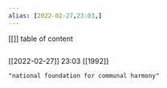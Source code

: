 ```yaml
---
alias: [2022-02-27,23:03,]
---
```

[[]]
table of content
```toc
```

[[2022-02-27]] 23:03
[[1992]]
```query
"national foundation for communal harmony"
```